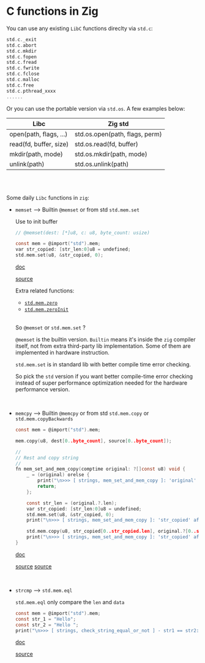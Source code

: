 # C functions in Zig

You can use any existing `LibC` functions direclty via `std.c`:

```c
std.c._exit
std.c.abort
std.c.mkdir
std.c.fopen
std.c.fread
std.c.fwrite
std.c.fclose
std.c.malloc
std.c.free
std.c.pthread_xxxx
......
```

Or you can use the portable version via `std.os`. A few examples below:

| Libc                     | Zig std                         |
|--------------------------|---------------------------------|
| open(path, flags, ...)   | std.os.open(path, flags, perm)  |
| read(fd, buffer, size)   | std.os.read(fd, buffer)         |
| mkdir(path, mode)        | std.os.mkdir(path, mode)        |
| unlink(path)             | std.os.unlink(path)             |

</br>

</br>

Some daily `Libc` functions in `zig`:

- `memset` --> Builtin `@memset` or from std `std.mem.set`

    Use to init buffer

    ```c
    // @memset(dest: [*]u8, c: u8, byte_count: usize)

    const mem = @import("std").mem;
    var str_copied: [str_len:0]u8 = undefined;
    std.mem.set(u8, &str_copied, 0);
    ```

    [doc](https://ziglang.org/documentation/master/#memset)

    [source](https://ziglang.org/documentation/master/std/src/mem.zig.html#L225)

    Extra related functions:

    - [ `std.mem.zero`](https://ziglang.org/documentation/master/std/#A;std:mem.zeroInit)
    - [ `std.mem.zeroInit`](https://ziglang.org/documentation/master/std/#A;std:mem.zeroInit)

    </br>

    So `@memset` or `std.mem.set` ?

    `@memset` is the builtin version. `Builtin` means it's inside the `zig`
    compiler itself, not from extra third-party lib implementation. Some of them
    are implemented in hardware instruction.

    `std.mem.set` is in standard lib with better compile time error checking.

    So pick the `std` version if you want better compile-time error checking
    instead of super performance optimization needed for the hardware performance
    version.

    </br>

- `memcpy` --> Builtin `@memcpy` or from std `std.mem.copy` or `std.mem.copyBackwards`

    ```c
    const mem = @import("std").mem;

    mem.copy(u8, dest[0..byte_count], source[0..byte_count]);

    //
    // Rest and copy string
    //
    fn mem_set_and_mem_copy(comptime original: ?[]const u8) void {
        _ = (original) orelse {
            print("\n>>> [ strings, mem_set_and_mem_copy ]: 'original' is null.", .{});
            return;
        };

        const str_len = (original.?.len);
        var str_copied: [str_len:0]u8 = undefined;
        std.mem.set(u8, &str_copied, 0);
        print("\n>>> [ strings, mem_set_and_mem_copy ]: 'str_copied' after memest, len: {}, value: {any}", .{ str_copied.len, str_copied });

        std.mem.copy(u8, str_copied[0..str_copied.len], original.?[0..str_len]);
        print("\n>>> [ strings, mem_set_and_mem_copy ]: 'str_copied' after memcpy, len: {}, value: {s}", .{ str_copied.len, str_copied });
    }
    ```

    [doc](https://ziglang.org/documentation/master/#memcpy)

    [source](https://ziglang.org/documentation/master/std/src/mem.zig.html#L198)
    [source](https://ziglang.org/documentation/master/std/src/mem.zig.html#L211)

    </br>


- `strcmp` --> `std.mem.eql`

    `std.mem.eql` only compare the `len` and `data`

    ```c
    const mem = @import("std").mem;
    const str_1 = "Hello";
    const str_2 = "Hello ";
    print("\n>>> [ strings, check_string_equal_or_not ] - str1 == str2: {}", .{mem.eql(u8, str_1, str_2)});
    ```

    [doc](https://ziglang.org/documentation/master/std/#A;std:mem.eql)

    [source](https://ziglang.org/documentation/master/std/src/mem.zig.html#L611)

    </br>


